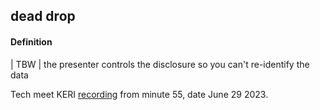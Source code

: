 ## dead drop

<h4>Definition</h4><p>| TBW | the presenter controls the disclosure so you can&#39;t re-identify the data</p><p>Tech meet KERI <a href="https://hackmd.io/-soUScAqQEaSw5MJ71899w#2023-06-27">recording</a> from minute 55, date June 29 2023.</p>

